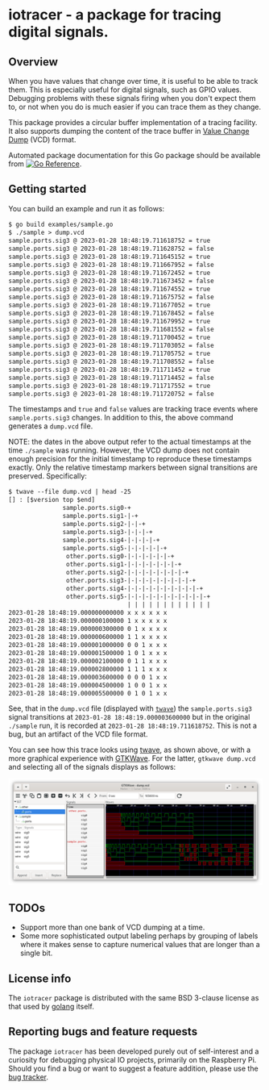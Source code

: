 # iotracer - a package for tracing digital signals.

## Overview

When you have values that change over time, it is useful to be able to
track them. This is especially useful for digital signals, such as
GPIO values. Debugging problems with these signals firing when you
don't expect them to, or not when you do is much easier if you can
trace them as they change.

This package provides a circular buffer implementation of a tracing
facility. It also supports dumping the content of the trace buffer in
[Value Change Dump](https://en.wikipedia.org/wiki/Value_change_dump)
(VCD) format.

Automated package documentation for this Go package should be
available from [![Go
Reference](https://pkg.go.dev/badge/zappem.net/pub/io/iotracer.svg)](https://pkg.go.dev/zappem.net/pub/io/iotracer).

## Getting started

You can build an example and run it as follows:
```
$ go build examples/sample.go
$ ./sample > dump.vcd
sample.ports.sig3 @ 2023-01-28 18:48:19.711618752 = true
sample.ports.sig3 @ 2023-01-28 18:48:19.711628752 = false
sample.ports.sig3 @ 2023-01-28 18:48:19.711645152 = true
sample.ports.sig3 @ 2023-01-28 18:48:19.711667952 = false
sample.ports.sig3 @ 2023-01-28 18:48:19.711672452 = true
sample.ports.sig3 @ 2023-01-28 18:48:19.711673452 = false
sample.ports.sig3 @ 2023-01-28 18:48:19.711674552 = true
sample.ports.sig3 @ 2023-01-28 18:48:19.711675752 = false
sample.ports.sig3 @ 2023-01-28 18:48:19.711677052 = true
sample.ports.sig3 @ 2023-01-28 18:48:19.711678452 = false
sample.ports.sig3 @ 2023-01-28 18:48:19.711679952 = true
sample.ports.sig3 @ 2023-01-28 18:48:19.711681552 = false
sample.ports.sig3 @ 2023-01-28 18:48:19.711700452 = true
sample.ports.sig3 @ 2023-01-28 18:48:19.711703052 = false
sample.ports.sig3 @ 2023-01-28 18:48:19.711705752 = true
sample.ports.sig3 @ 2023-01-28 18:48:19.711708552 = false
sample.ports.sig3 @ 2023-01-28 18:48:19.711711452 = true
sample.ports.sig3 @ 2023-01-28 18:48:19.711714452 = false
sample.ports.sig3 @ 2023-01-28 18:48:19.711717552 = true
sample.ports.sig3 @ 2023-01-28 18:48:19.711720752 = false
```

The timestamps and `true` and `false` values are tracking trace events
where `sample.ports.sig3` changes. In addition to this, the above
command generates a `dump.vcd` file.

NOTE: the dates in the above output refer to the actual timestamps at
the time `./sample` was running. However, the VCD dump does not
contain enough precision for the initial timestamp to reproduce these
timestamps exactly. Only the relative timestamp markers between signal
transitions are preserved. Specifically:
```
$ twave --file dump.vcd | head -25
[] : [$version top $end]
               sample.ports.sig0-+
               sample.ports.sig1-|-+
               sample.ports.sig2-|-|-+
               sample.ports.sig3-|-|-|-+
               sample.ports.sig4-|-|-|-|-+
               sample.ports.sig5-|-|-|-|-|-+
                other.ports.sig0-|-|-|-|-|-|-+
                other.ports.sig1-|-|-|-|-|-|-|-+
                other.ports.sig2-|-|-|-|-|-|-|-|-+
                other.ports.sig3-|-|-|-|-|-|-|-|-|-+
                other.ports.sig4-|-|-|-|-|-|-|-|-|-|-+
                other.ports.sig5-|-|-|-|-|-|-|-|-|-|-|-+
                                 | | | | | | | | | | | |
2023-01-28 18:48:19.000000000000 x x x x x x      
2023-01-28 18:48:19.000000100000 1 x x x x x      
2023-01-28 18:48:19.000000300000 0 1 x x x x      
2023-01-28 18:48:19.000000600000 1 1 x x x x      
2023-01-28 18:48:19.000001000000 0 0 1 x x x      
2023-01-28 18:48:19.000001500000 1 0 1 x x x      
2023-01-28 18:48:19.000002100000 0 1 1 x x x      
2023-01-28 18:48:19.000002800000 1 1 1 x x x      
2023-01-28 18:48:19.000003600000 0 0 0 1 x x      
2023-01-28 18:48:19.000004500000 1 0 0 1 x x      
2023-01-28 18:48:19.000005500000 0 1 0 1 x x      
```
See, that in the `dump.vcd` file (displayed with
[`twave`](https://github.com/tinkerator/twave)) the
`sample.ports.sig3` signal transitions at
`2023-01-28 18:48:19.000003600000` but in the original `./sample` run,
it is recorded at `2023-01-28 18:48:19.711618752`. This is not a bug,
but an artifact of the VCD file format.

You can see how this trace looks using
[twave](https://github.com/tinkerator/twave), as shown above, or with
a more graphical experience with
[GTKWave](https://gtkwave.sourceforge.net/). For the latter, `gtkwave
dump.vcd` and selecting all of the signals displays as follows:

![GTKWave rendering of this `dump.vcd` file.](screenshot.png)

## TODOs

- Support more than one bank of VCD dumping at a time.
- Some more sophisticated output labeling perhaps by grouping of
  labels where it makes sense to capture numerical values that are
  longer than a single bit.

## License info

The `iotracer` package is distributed with the same BSD 3-clause license
as that used by [golang](https://golang.org/LICENSE) itself.

## Reporting bugs and feature requests

The package `iotracer` has been developed purely out of self-interest and
a curiosity for debugging physical IO projects, primarily on the
Raspberry Pi. Should you find a bug or want to suggest a feature
addition, please use the [bug
tracker](https://github.com/tinkerator/iotracer/issues).
